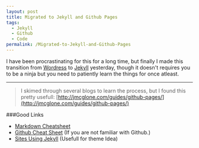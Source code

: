 ```yaml
---
layout: post
title: Migrated to Jekyll and Github Pages
tags:
  - Jekyll
  - Github
  - Code
permalink: /Migrated-to-Jekyll-and-Github-Pages
---
```



I have been procrastinating for this for a long time, but finally I made this transition from [Wordress](http://wordpress.com/) to [Jekyll](http://jekyllrb.com/) yesterday, though it doesn't requires you to be a ninja but you need to patiently learn the things for once atleast.

---

>I skimed through several blogs to learn the process, but I found this pretty usefull:
[http://jmcglone.com/guides/github-pages/](http://jmcglone.com/guides/github-pages/)

###Good Links
* [Markdown Cheatsheet](http://packetlife.net/media/library/16/Markdown.pdf)
* [Github Cheat Sheet](https://github.com/tiimgreen/github-cheat-sheet) (If you are not familiar with Github.)
* [Sites Using Jekyll](https://github.com/jekyll/jekyll/wiki/Sites) (Usefull for theme Idea)
